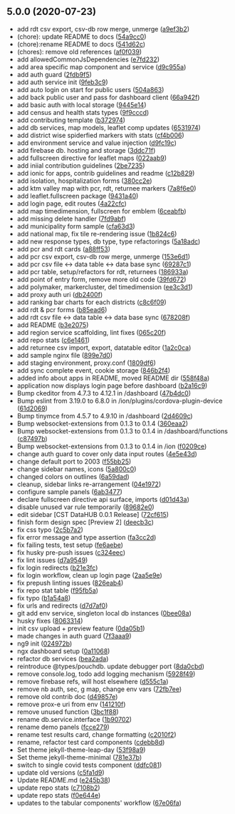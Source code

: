## 5.0.0 (2020-07-23)

*  add rdt csv export, csv-db row merge, unmerge ([a9ef3b2](https://github.com/nepwork/admin-ui/commit/a9ef3b2))
* (chore): update README to docs ([54a9cc0](https://github.com/nepwork/admin-ui/commit/54a9cc0))
* (chore):rename README to docs ([541d62c](https://github.com/nepwork/admin-ui/commit/541d62c))
* (chores): remove old references ([af0f039](https://github.com/nepwork/admin-ui/commit/af0f039))
* add allowedCommonJsDependencies ([e7fd232](https://github.com/nepwork/admin-ui/commit/e7fd232))
* add area specific map component and service ([d9c955a](https://github.com/nepwork/admin-ui/commit/d9c955a))
* add auth guard ([2fdb9f5](https://github.com/nepwork/admin-ui/commit/2fdb9f5))
* add auth service init ([9feb3c9](https://github.com/nepwork/admin-ui/commit/9feb3c9))
* add auto login on start for public users ([504a863](https://github.com/nepwork/admin-ui/commit/504a863))
* add back public user and pass for dashboard client ([66a942f](https://github.com/nepwork/admin-ui/commit/66a942f))
* add basic auth with local storage ([9445e14](https://github.com/nepwork/admin-ui/commit/9445e14))
* add census and health stats types ([9f9cccd](https://github.com/nepwork/admin-ui/commit/9f9cccd))
* add contributing template ([b372974](https://github.com/nepwork/admin-ui/commit/b372974))
* add db services, map models, leaflet comp updates ([6531974](https://github.com/nepwork/admin-ui/commit/6531974))
* add district wise spiderfied markers with stats ([cf4b006](https://github.com/nepwork/admin-ui/commit/cf4b006))
* add environment service and value injection ([d9fc19c](https://github.com/nepwork/admin-ui/commit/d9fc19c))
* add firebase db. hosting and storage ([3ddc71f](https://github.com/nepwork/admin-ui/commit/3ddc71f))
* add fullscreen directive for leaflet maps ([022aab9](https://github.com/nepwork/admin-ui/commit/022aab9))
* add iniial contribution guidelines ([2be7235](https://github.com/nepwork/admin-ui/commit/2be7235))
* add ionic for apps, contrib guidelines and readme ([c12b829](https://github.com/nepwork/admin-ui/commit/c12b829))
* add isolation, hospitalization forms ([380cc2e](https://github.com/nepwork/admin-ui/commit/380cc2e))
* add ktm valley map with pcr, rdt, returnee markers ([7a8f6e0](https://github.com/nepwork/admin-ui/commit/7a8f6e0))
* add leaflet.fullscreen package ([9431a40](https://github.com/nepwork/admin-ui/commit/9431a40))
* add login page, edit routes ([4a22cfc](https://github.com/nepwork/admin-ui/commit/4a22cfc))
* add map timedimension,  fullscreen for emblem ([6ceabfb](https://github.com/nepwork/admin-ui/commit/6ceabfb))
* add missing delete handler ([7fd9abf](https://github.com/nepwork/admin-ui/commit/7fd9abf))
* add municipality form sample ([cfa63d3](https://github.com/nepwork/admin-ui/commit/cfa63d3))
* add national map, fix tile re-rendering issue ([1b824c6](https://github.com/nepwork/admin-ui/commit/1b824c6))
* add new response types, db type, type refactorings ([5a18adc](https://github.com/nepwork/admin-ui/commit/5a18adc))
* add pcr and rdt cards ([a88ff53](https://github.com/nepwork/admin-ui/commit/a88ff53))
* add pcr csv export, csv-db row merge, unmerge ([153e6d1](https://github.com/nepwork/admin-ui/commit/153e6d1))
* add pcr csv file <-> data table <-> data base sync ([69287c1](https://github.com/nepwork/admin-ui/commit/69287c1))
* add pcr table, setup/refactors for rdt, returnees ([186933a](https://github.com/nepwork/admin-ui/commit/186933a))
* add point of entry form, remove more old code ([39fd672](https://github.com/nepwork/admin-ui/commit/39fd672))
* add polymaker, markercluster, del timedimension ([ee3c3d1](https://github.com/nepwork/admin-ui/commit/ee3c3d1))
* add proxy auth uri ([db2400f](https://github.com/nepwork/admin-ui/commit/db2400f))
* add ranking bar charts for each districts ([c8c6f09](https://github.com/nepwork/admin-ui/commit/c8c6f09))
* add rdt & pcr forms ([b85ead6](https://github.com/nepwork/admin-ui/commit/b85ead6))
* add rdt csv file <-> data table <-> data base sync ([678208f](https://github.com/nepwork/admin-ui/commit/678208f))
* add README ([b3e2075](https://github.com/nepwork/admin-ui/commit/b3e2075))
* add region service scaffolding, lint fixes ([065c20f](https://github.com/nepwork/admin-ui/commit/065c20f))
* add repo stats ([c6e1461](https://github.com/nepwork/admin-ui/commit/c6e1461))
* add returnee csv import, export, datatable editor ([1a2c0ca](https://github.com/nepwork/admin-ui/commit/1a2c0ca))
* add sample nginx file ([899e7d0](https://github.com/nepwork/admin-ui/commit/899e7d0))
* add staging environment, proxy.conf ([1809df6](https://github.com/nepwork/admin-ui/commit/1809df6))
* add sync complete event, cookie storage ([846b2f4](https://github.com/nepwork/admin-ui/commit/846b2f4))
* added info about apps in README, moved README dir ([558f48a](https://github.com/nepwork/admin-ui/commit/558f48a))
* application now displays login page before dashboard ([b2a16c9](https://github.com/nepwork/admin-ui/commit/b2a16c9))
* Bump ckeditor from 4.7.3 to 4.12.1 in /dashboard ([47b4dc0](https://github.com/nepwork/admin-ui/commit/47b4dc0))
* Bump eslint from 3.19.0 to 6.8.0 in /ion/plugins/cordova-plugin-device ([61d2069](https://github.com/nepwork/admin-ui/commit/61d2069))
* Bump tinymce from 4.5.7 to 4.9.10 in /dashboard ([2d4609c](https://github.com/nepwork/admin-ui/commit/2d4609c))
* Bump websocket-extensions from 0.1.3 to 0.1.4 ([360eaa2](https://github.com/nepwork/admin-ui/commit/360eaa2))
* Bump websocket-extensions from 0.1.3 to 0.1.4 in /dashboard/functions ([c87497b](https://github.com/nepwork/admin-ui/commit/c87497b))
* Bump websocket-extensions from 0.1.3 to 0.1.4 in /ion ([f0209ce](https://github.com/nepwork/admin-ui/commit/f0209ce))
* change auth guard to cover only data input routes ([4e5e43d](https://github.com/nepwork/admin-ui/commit/4e5e43d))
* change default port to 2003 ([f55bb25](https://github.com/nepwork/admin-ui/commit/f55bb25))
* change sidebar names, icons ([5a800c0](https://github.com/nepwork/admin-ui/commit/5a800c0))
* changed colors on outlines ([6a59dad](https://github.com/nepwork/admin-ui/commit/6a59dad))
* cleanup, sidebar links re-arrangement ([04e1972](https://github.com/nepwork/admin-ui/commit/04e1972))
* configure sample panels ([6ab3477](https://github.com/nepwork/admin-ui/commit/6ab3477))
* declare fullscreen directive api surface, imports ([d01d43a](https://github.com/nepwork/admin-ui/commit/d01d43a))
* disable unused var rule temporarily ([89682e0](https://github.com/nepwork/admin-ui/commit/89682e0))
* edit sidebar [CST DataHUB 0.0.1 Release] ([72cf615](https://github.com/nepwork/admin-ui/commit/72cf615))
* finish form design spec [Preview 2] ([deecb3c](https://github.com/nepwork/admin-ui/commit/deecb3c))
* fix css typo ([2c5b7a2](https://github.com/nepwork/admin-ui/commit/2c5b7a2))
* fix error message and type assertion ([fa3cc2d](https://github.com/nepwork/admin-ui/commit/fa3cc2d))
* fix failing tests, test setup ([fe6aebe](https://github.com/nepwork/admin-ui/commit/fe6aebe))
* fix husky pre-push issues ([c324eec](https://github.com/nepwork/admin-ui/commit/c324eec))
* fix lint issues ([d7a9549](https://github.com/nepwork/admin-ui/commit/d7a9549))
* fix login redirects ([b21e3fc](https://github.com/nepwork/admin-ui/commit/b21e3fc))
* fix login workflow, clean up login page ([2aa5e9e](https://github.com/nepwork/admin-ui/commit/2aa5e9e))
* fix prepush linting issues ([826eab4](https://github.com/nepwork/admin-ui/commit/826eab4))
* fix repo stat table ([f95fb5a](https://github.com/nepwork/admin-ui/commit/f95fb5a))
* fix typo ([b1a54a8](https://github.com/nepwork/admin-ui/commit/b1a54a8))
* fix urls and redirects ([d7d7af0](https://github.com/nepwork/admin-ui/commit/d7d7af0))
* git add env service, singleton local db instances ([0bee08a](https://github.com/nepwork/admin-ui/commit/0bee08a))
* husky fixes ([8063314](https://github.com/nepwork/admin-ui/commit/8063314))
* init csv upload + preview feature ([0da05b1](https://github.com/nepwork/admin-ui/commit/0da05b1))
* made changes in auth guard ([7f3aaa9](https://github.com/nepwork/admin-ui/commit/7f3aaa9))
* ng9 init ([024972b](https://github.com/nepwork/admin-ui/commit/024972b))
* ngx dashboard setup ([0a11068](https://github.com/nepwork/admin-ui/commit/0a11068))
* refactor db services ([bea2ada](https://github.com/nepwork/admin-ui/commit/bea2ada))
* reintroduce @types/pouchdb. update debugger port ([8da0cbd](https://github.com/nepwork/admin-ui/commit/8da0cbd))
* remove console.log, todo add logging mechanism ([5928f49](https://github.com/nepwork/admin-ui/commit/5928f49))
* remove firebase refs, will host elsewhere ([d555c1a](https://github.com/nepwork/admin-ui/commit/d555c1a))
* remove nb auth, sec, g map, change env vars ([72fb7ee](https://github.com/nepwork/admin-ui/commit/72fb7ee))
* remove old contrib doc ([d49857e](https://github.com/nepwork/admin-ui/commit/d49857e))
* remove prox-e uri from env ([141210f](https://github.com/nepwork/admin-ui/commit/141210f))
* remove unused function ([3bc1f88](https://github.com/nepwork/admin-ui/commit/3bc1f88))
* rename db.service.interface ([1b90702](https://github.com/nepwork/admin-ui/commit/1b90702))
* rename demo panels ([fcce279](https://github.com/nepwork/admin-ui/commit/fcce279))
* rename test results card, change formatting ([c2010f2](https://github.com/nepwork/admin-ui/commit/c2010f2))
* rename, refactor test card components ([cdebb8d](https://github.com/nepwork/admin-ui/commit/cdebb8d))
* Set theme jekyll-theme-leap-day ([53f98a9](https://github.com/nepwork/admin-ui/commit/53f98a9))
* Set theme jekyll-theme-minimal ([781e37b](https://github.com/nepwork/admin-ui/commit/781e37b))
* switch to single covid tests component ([ddfc081](https://github.com/nepwork/admin-ui/commit/ddfc081))
* update old versions ([c5fa1d9](https://github.com/nepwork/admin-ui/commit/c5fa1d9))
* Update README.md ([e245b38](https://github.com/nepwork/admin-ui/commit/e245b38))
* update repo stats ([c7108b2](https://github.com/nepwork/admin-ui/commit/c7108b2))
* update repo stats ([f0e644e](https://github.com/nepwork/admin-ui/commit/f0e644e))
* updates to the tabular components' workflow ([67e06fa](https://github.com/nepwork/admin-ui/commit/67e06fa))
